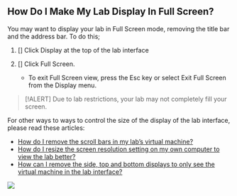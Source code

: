 ## How Do I Make My Lab Display In Full Screen?

You may want to display your lab in Full Screen mode, removing the title bar and the address bar. To do this; 
1. [] Click Display at the top of the lab interface

1. [] Click Full Screen. 
    - To exit Full Screen view, press the Esc key or select Exit Full Screen from the Display menu. 
    
> [!ALERT] Due to lab restrictions, your lab may not completely fill your screen.

For other ways to ways to control the size of the display of the lab interface, please read these articles:

- [How do I remove the scroll bars in my lab’s virtual machine?](how-do-i-remove-the-scroll-bars-in-my-labs-virtual-machine.md)
- [How do I resize the screen resolution setting on my own computer to view the lab better?](how-do-i-resize-the-screen-resolution-setting-on-my-own-computer-to-view-the-lab-better.md)
- [How can I remove the side, top and bottom displays to only see the virtual machine in the lab interface?](how-can-i-remove-the-side-top-and-bottom-displays-to-only-see-the-virtual-machine-in-the-lab-interface.md)

![](../images/full-screen.png)